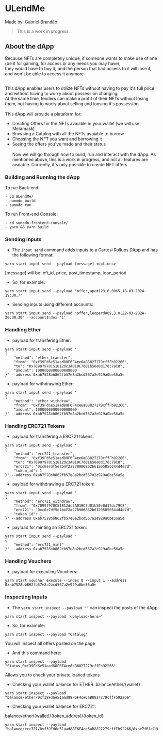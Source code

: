 # ULendMe

Made by: Gabriel Brandão

> This is a work in progress.

## About the dApp

Because NFTs are completely unique, if someone wants to make use of one (be it for gaming, for access or any needs you may have),<br>
they would have to buy it, and the person that had access to it will lose it, and won't be able to access it anymore.<br><br>

This dApp enables users to utilize NFTs without having to pay it's full price and without having to worry about possession changing.<br>
At the same time, lenders can make a profit of their NFTs without losing them, not having to worry about selling and loosing it's possession.<br>
<br>
This dApp will provide a plataform for:
- Creating Offers for the NFTs avaiable in your wallet (we will use Metamask)
- Browsing a Catalog with all the NFTs avaiable to borrow
- Choosing the NFT you want and borrowing it
- Seeing the offers you've made and their status
<br><br>
Now we will go through how to build, run and interact with the dApp. As mentioned above, this is a work in progress, and not all features are avaiable. Currently, it's only possible to create NFT offers.

### Building and Running the dApp

To run Back-end:

```shell
- cd ULendMe/
- sunodo build
- sunodo run
```

To run Front-end Console:

```shell
- cd sunodo-frontend-console/
- yarn && yarn build
```

### Sending Inputs

- The `input send` command adds inputs to a Cartesi Rollups DApp and has the following format:

```shell
yarn start input send --payload [message] <options>
```

[message] will be: nft_id, price, post_timestamp, loan_period

- So, for example:
```shell
yarn start input send --payload "offer,ape#123,0.0065,18-03-2024-19:30,7"
```

- Sending inputs using different accounts:
```shell
yarn start input send --payload 'offer,leopard#09,3.0,22-03-2024-20:30,30' --accountIndex '1'
```

### Handling Ether

- payload for transfering Ether:
```shell
yarn start input send --payload '
{
    "method": "ether_transfer",
    "from": "0xf39Fd6e51aad88F6F4ce6aB8827279cffFb92266",
    "to": "0x70997970C51812dc3A010C7d01b50e0d17dc79C8",
    "amount": 1000000000000000000
}' --address 0xab7528bb862fb57e8a2bcd567a2e929a0be56a5e
```

- payload for withdrawing Ether:
```shell
yarn start input send --payload '
{
    "method": "ether_withdraw", 
    "from": "0xf39Fd6e51aad88F6F4ce6aB8827279cffFb92266", 
    "amount": 1000000000000000000
}' --address 0xab7528bb862fb57e8a2bcd567a2e929a0be56a5e
```


### Handling ERC721 Tokens

- payload for transfering a ERC721 tokens:
```shell
yarn start input send --payload '
{
    "method": "erc721_transfer",
    "from": "0xf39Fd6e51aad88F6F4ce6aB8827279cffFb92266",
    "to": "0x70997970C51812dc3A010C7d01b50e0d17dc79C8",
    "erc721": "0xc6e7df5e7b4f2a278906862b61205850344d4e7d",
    "token_id": 1
}' --address 0xab7528bb862fb57e8a2bcd567a2e929a0be56a5e
```

- payload for withdrawing a ERC721 token:
```shell
yarn start input send --payload '
{
    "method": "erc721_withdraw",
    "from": "0x70997970C51812dc3A010C7d01b50e0d17dc79C8",
    "erc721": "0xc6e7df5e7b4f2a278906862b61205850344d4e7d",
    "token_id": 1
}' --address 0xab7528bb862fb57e8a2bcd567a2e929a0be56a5e
```

- payload for minting an ERC721 token:
```shell
yarn start input send --payload '
{
    "method": "erc721_mint"
}' --address 0xab7528bb862fb57e8a2bcd567a2e929a0be56a5e
```


### Handling Vouchers



- payload for executing Vouchers:
```shell
yarn start voucher execute --index 0 --input 1 --address 0xab7528bb862fb57e8a2bcd567a2e929a0be56a5e
```


### Inspecting Inputs

- The `yarn start inspect --payload ""` can inspect the posts of the dApp

```shell
yarn start inspect --payload '<payload-here>'
```

- So, for example:
```shell
yarn start inspect --payload "Catalog"
```
You will inspect all offers posted on the page


- And this command here:
```shell
yarn start inspect --payload "Status,0xf39Fd6e51aad88F6F4ce6aB8827279cffFb92266"
```
Allows you to check your private loaned tokens



- Checking your wallet balance for ETHER:
balance/ether/{wallet}

```shell
yarn start inspect --payload "balance/ether/0xf39Fd6e51aad88F6F4ce6aB8827279cffFb92266"
```

- Checking your wallet balance for ERC721:

balance/ether/{wallet}/{token_addres}/{token_id}

```shell
yarn start inspect --payload "balance/erc721/0xf39Fd6e51aad88F6F4ce6aB8827279cffFb92266/0xae7f61eCf06C65405560166b259C54031428A9C4/0"
```